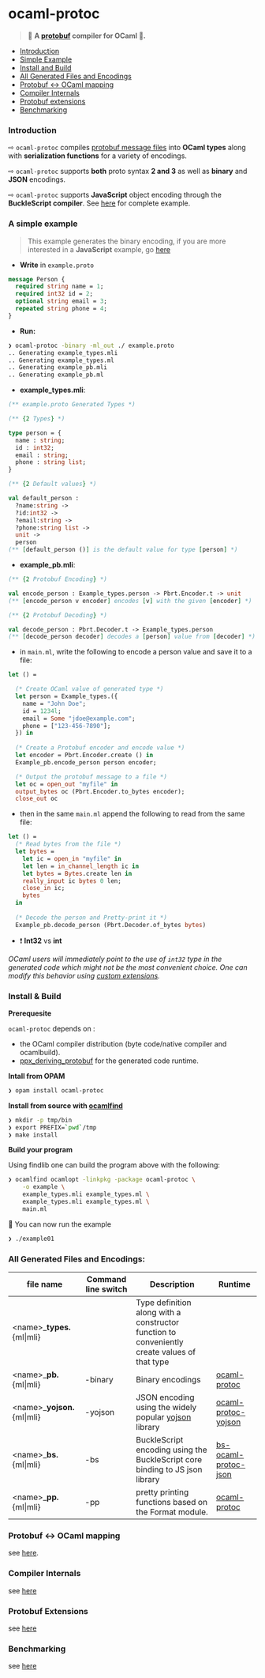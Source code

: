 # ocaml-protoc

> :dromedary_camel: **A [protobuf](https://goo.gl/YqNT7Q) compiler for OCaml :dromedary_camel:.** 

* [Introduction](#introduction)
* [Simple Example](#a-simple-example)
* [Install and Build](#install-and-build)
* [All Generated Files and Encodings](#all-generated-files-and-encodings)
* [Protobuf <-> OCaml mapping](doc/protobuf_ocaml_mapping.md)
* [Compiler Internals](doc/compiler_internals.md)
* [Protobuf extensions](doc/ocaml_extensions.md)
* [Benchmarking](doc/benchmarking.md)

### Introduction 

⇨ `ocaml-protoc` compiles [protobuf message files](https://goo.gl/YqNT7Q) into 
**OCaml types** along with **serialization functions** for a variety of encodings.

⇨ `ocaml-protoc` supports **both** proto syntax **2 and 3** as well as **binary** and **JSON** encodings. 

⇨ `ocaml-protoc` supports **JavaScript** object encoding through the  **BuckleScript 
compiler**. See [here](https://github.com/mransan/bs-protobuf-demo) for complete example.



### A simple example

> This example generates the binary encoding, if you are more interested in a **JavaScript** 
> example, go [here](https://github.com/mransan/bs-protobuf-demo)

*  **Write** in `example.proto`

```Protobuf
message Person {
  required string name = 1;
  required int32 id = 2;
  optional string email = 3;
  repeated string phone = 4;
}
```

* **Run:**

```bash
❯ ocaml-protoc -binary -ml_out ./ example.proto
.. Generating example_types.mli
.. Generating example_types.ml
.. Generating example_pb.mli
.. Generating example_pb.ml
```

* **example_types.mli**:

```OCaml
(** example.proto Generated Types *)

(** {2 Types} *)

type person = {
  name : string;
  id : int32;
  email : string;
  phone : string list;
}

(** {2 Default values} *)

val default_person : 
  ?name:string ->
  ?id:int32 ->
  ?email:string ->
  ?phone:string list ->
  unit ->
  person
(** [default_person ()] is the default value for type [person] *)
```

* **example_pb.mli**:

```OCaml
(** {2 Protobuf Encoding} *)

val encode_person : Example_types.person -> Pbrt.Encoder.t -> unit
(** [encode_person v encoder] encodes [v] with the given [encoder] *)

(** {2 Protobuf Decoding} *)

val decode_person : Pbrt.Decoder.t -> Example_types.person
(** [decode_person decoder] decodes a [person] value from [decoder] *)
```

* in `main.ml`, write the following to encode a person value and save it to a file: 

```OCaml
let () =

  (* Create OCaml value of generated type *) 
  let person = Example_types.({ 
    name = "John Doe"; 
    id = 1234l;
    email = Some "jdoe@example.com"; 
    phone = ["123-456-7890"];
  }) in 
  
  (* Create a Protobuf encoder and encode value *)
  let encoder = Pbrt.Encoder.create () in 
  Example_pb.encode_person person encoder; 

  (* Output the protobuf message to a file *) 
  let oc = open_out "myfile" in 
  output_bytes oc (Pbrt.Encoder.to_bytes encoder);
  close_out oc
```

* then in the same `main.ml` append the following to read from the same file:

```OCaml
let () = 
  (* Read bytes from the file *) 
  let bytes = 
    let ic = open_in "myfile" in 
    let len = in_channel_length ic in 
    let bytes = Bytes.create len in 
    really_input ic bytes 0 len; 
    close_in ic; 
    bytes 
  in 
  
  (* Decode the person and Pretty-print it *)
  Example_pb.decode_person (Pbrt.Decoder.of_bytes bytes)
```

* :heavy_exclamation_mark: **Int32** vs **int**

*OCaml users will immediately point to the use of `int32` type in the generated code which might not be the most convenient choice. One can modify this behavior using [custom extensions](doc/ocaml_extensions.md).* 

### Install & Build

**Prerequesite**

`ocaml-protoc` depends on :
* the OCaml compiler distribution (byte code/native compiler and ocamlbuild).
* [ppx_deriving_protobuf](https://github.com/whitequark/ppx_deriving_protobuf) for the generated code runtime.

**Intall from OPAM**

```bash
❯ opam install ocaml-protoc
```

**Install from source with [ocamlfind](http://projects.camlcity.org/projects/findlib.html)**

```bash
❯ mkdir -p tmp/bin
❯ export PREFIX=`pwd`/tmp
❯ make install
```

**Build your program** 

Using findlib one can build the program above with the following:

```Bash
❯ ocamlfind ocamlopt -linkpkg -package ocaml-protoc \
    -o example \
    example_types.mli example_types.ml \
    example_types.mli example_types.ml \
    main.ml
```

🏁 You can now run the example
```Bash
❯ ./example01
```

### All Generated Files and Encodings:

| file name | Command line switch | Description | Runtime | 
| ------------- | ------------- | ----------| ------- |
| \<name\>_**types.**{ml\|mli} |  | Type definition along with a constructor function to conveniently create values of that type | | 
| \<name\>_**pb.**{ml\|mli}  | -binary  | Binary encodings | [ocaml-protoc][1] |
| \<name\>_**yojson.**{ml\|mli} | -yojson | JSON encoding using the widely popular [yojson](https://github.com/mjambon/yojson) library | [ocaml-protoc-yojson][2] |
| \<name\>_**bs.**{ml\|mli} | -bs | BuckleScript encoding using the BuckleScript core binding to JS json library | [bs-ocaml-protoc-json][3] | 
|  \<name\>_**pp.**{ml\|mli} | -pp | pretty printing functions based on the Format module. | [ocaml-protoc][1] |

[1]:http://opam.ocaml.org/packages/ocaml-protoc/
[2]:http://opam.ocaml.org/packages/ocaml-protoc-yojson/
[3]:https://www.npmjs.com/package/bs-ocaml-protoc-json

### Protobuf <-> OCaml mapping
see [here](doc/protobuf_ocaml_mapping.md).

### Compiler Internals

see [here](doc/compiler_internals.md)

### Protobuf Extensions
 
see [here](doc/ocaml_extensions.md)

### Benchmarking
 
see [here](doc/benchmarking.md)

